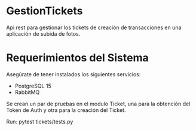 # GestionTickets
Api rest para gestionar los tickets de creación de transacciones en una aplicación de subida de fotos.

# Requerimientos del Sistema

Asegúrate de tener instalados los siguientes servicios:

- PostgreSQL 15
- RabbitMQ

Se crean un par de pruebas en el modulo Ticket, una para la obtención del Token de Auth y otra para la creación del Ticket.

Run: pytest tickets/tests.py